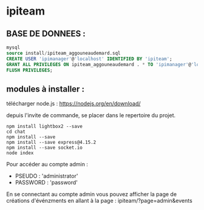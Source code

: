# ipiteam

## BASE DE DONNEES :

```sql
mysql
source install/ipiteam_aggouneaudemard.sql
CREATE USER 'ipimanager'@'localhost' IDENTIFIED BY 'ipiteam';
GRANT ALL PRIVILEGES ON ipiteam_aggouneaudemard . * TO 'ipimanager'@'localhost';
FLUSH PRIVILEGES;
```

## modules à installer :

télécharger node.js : https://nodejs.org/en/download/

depuis l'invite de commande, se placer dans le repertoire du projet.
```
npm install lightbox2 --save
cd chat
npm install --save
npm install --save express@4.15.2
npm install --save socket.io
node index
```

Pour accéder au compte admin :
- PSEUDO : 'administrator'
- PASSWORD : 'password'

En se connectant au compte admin vous pouvez afficher la page de créations d'événzments en allant à la page : ipiteam/?page=admin&events
